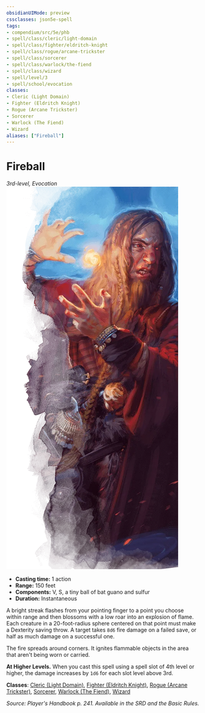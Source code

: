 ```yaml
---
obsidianUIMode: preview
cssclasses: json5e-spell
tags:
- compendium/src/5e/phb
- spell/class/cleric/light-domain
- spell/class/fighter/eldritch-knight
- spell/class/rogue/arcane-trickster
- spell/class/sorcerer
- spell/class/warlock/the-fiend
- spell/class/wizard
- spell/level/3
- spell/school/evocation
classes:
- Cleric (Light Domain)
- Fighter (Eldritch Knight)
- Rogue (Arcane Trickster)
- Sorcerer
- Warlock (The Fiend)
- Wizard
aliases: ["Fireball"]
---
```

# Fireball
*3rd-level, Evocation*  
![](https://raw.githubusercontent.com/5etools-mirror-2/5etools-img/main/spells/PHB/Fireball.webp#right)  

- **Casting time:** 1 action
- **Range:** 150 feet
- **Components:** V, S, a tiny ball of bat guano and sulfur
- **Duration:** Instantaneous

A bright streak flashes from your pointing finger to a point you choose within range and then blossoms with a low roar into an explosion of flame. Each creature in a 20-foot-radius sphere centered on that point must make a Dexterity saving throw. A target takes `8d6` fire damage on a failed save, or half as much damage on a successful one.

The fire spreads around corners. It ignites flammable objects in the area that aren't being worn or carried.

**At Higher Levels.** When you cast this spell using a spell slot of 4th level or higher, the damage increases by `1d6` for each slot level above 3rd.

**Classes**: [Cleric (Light Domain)](cleric-light-domain.md), [Fighter (Eldritch Knight)](fighter-eldritch-knight.md), [Rogue (Arcane Trickster)](rogue-arcane-trickster.md), [Sorcerer](sorcerer.md), [Warlock (The Fiend)](warlock-the-fiend.md), [Wizard](wizard.md)

*Source: Player's Handbook p. 241. Available in the SRD and the Basic Rules.*